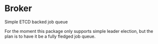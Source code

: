 
# Broker
Simple ETCD backed job queue

For the moment this package only supports simple leader election, but the plan is to have it be a fully fledged job queue.
